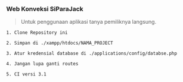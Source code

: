### Web Konveksi SiParaJack

> Untuk penggunaan aplikasi tanya pemiliknya langsung.

```
1. Clone Repository ini
```

```
2. Simpan di ./xampp/htdocs/NAMA_PROJECT
```


```
3. Atur kredensial database di ./applications/config/databse.php
```

```
4. Jangan lupa ganti routes
```

```
5. CI versi 3.1
```
